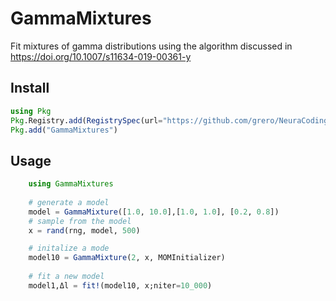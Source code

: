 # GammaMixtures
Fit mixtures of gamma distributions using the algorithm discussed in  
https://doi.org/10.1007/s11634-019-00361-y 

## Install

```julia
using Pkg
Pkg.Registry.add(RegistrySpec(url="https://github.com/grero/NeuraCodingRegistry.jl.git"))
Pkg.add("GammaMixtures")
```

## Usage

```julia
    using GammaMixtures
    
    # generate a model
    model = GammaMixture([1.0, 10.0],[1.0, 1.0], [0.2, 0.8])
    # sample from the model
    x = rand(rng, model, 500)

    # initalize a mode
    model10 = GammaMixture(2, x, MOMInitializer)
    
    # fit a new model
    model1,Δl = fit!(model10, x;niter=10_000)
    
```
